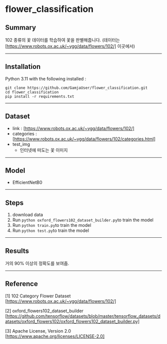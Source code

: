 # flower_classification
## Summary
102 종류의 꽃 데이터를 학습하여 꽃을 판별해줍니다.
(데이터는 [https://www.robots.ox.ac.uk/~vgg/data/flowers/102/] 이곳에서)
___
## Installation
Python 3.11 with the following installed :
```
git clone https://github.com/GamjaUser/flower_classification.git
cd flower_classification
pip install -r requirements.txt
```
___
## Dataset
* link : [https://www.robots.ox.ac.uk/~vgg/data/flowers/102/]
* categories : [https://www.robots.ox.ac.uk/~vgg/data/flowers/102/categories.html]
* test_img
  * 인터넷에 떠도는 꽃 이미지
___
## Model
* EfficientNetB0
___
## Steps
1. download data
2. Run ```python oxford_flowers102_dataset_builder.py```to train the model
3. Run ```python train.py```to train the model
4. Run ```python test.py```to train the model
___
## Results
거의 90% 이상의 정확도를 보여줌.
___
## Reference
[1] 102 Category Flower Dataset [https://www.robots.ox.ac.uk/~vgg/data/flowers/102/]

[2] oxford_flowers102_dataset_builder [https://github.com/tensorflow/datasets/blob/master/tensorflow_datasets/datasets/oxford_flowers102/oxford_flowers102_dataset_builder.py]

[3] Apache License, Version 2.0 [https://www.apache.org/licenses/LICENSE-2.0]
